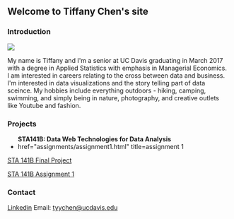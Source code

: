 ## Welcome to Tiffany Chen's site

### Introduction
<img src="images/tiff.jpg">

My name is Tiffany and I'm a senior at UC Davis graduating in March 2017 with a degree in Applied Statistics with emphasis in Managerial Economics. I am interested in careers relating to the cross between data and business. I'm interested in data visualizations and the story telling part of data sceince. My hobbies include everything outdoors - hiking, camping, swimming, and simply being in nature, photography, and creative outlets like Youtube and fashion.


###  Projects
<ul>
<b>STA141B: Data  Web Technologies for Data Analysis</b>
<li><a> href="assignments/assignment1.html" title=assignment 1</a></li>

</ul>

[STA 141B Final Project](https://github.com/itstiffchen/sta141proj)

[STA 141B Assignment 1](https://github.com/itstiffchen/itstiffchen.github.io/blob/master/assignment1.ipynb)

###  Contact
[Linkedin](https://linkedin.com/in/tiffchenn)
Email: tyychen@ucdavis.edu

